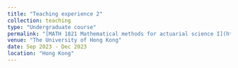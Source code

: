 ```yaml
---
title: "Teaching experience 2"
collection: teaching
type: "Undergraduate course"
permalink: "[MATH 1821 Mathematical methods for actuarial science I](https://webapp.science.hku.hk/sr4/servlet/enquiry?Type=Course&course_code=MATH1821)"
venue: "The University of Hong Kong"
date: Sep 2023 - Dec 2023
location: "Hong Kong"
---
```

